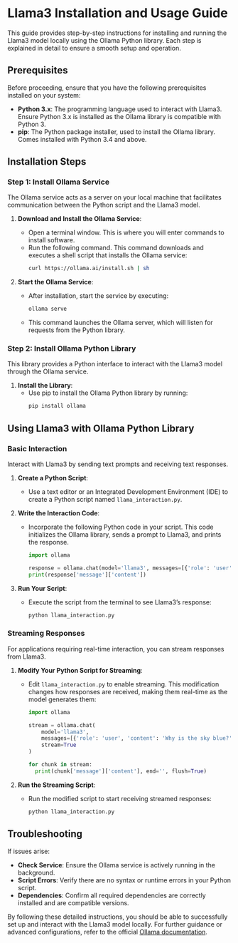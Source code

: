 # Llama3 Installation and Usage Guide

This guide provides step-by-step instructions for installing and running the Llama3 model locally using the Ollama Python library. Each step is explained in detail to ensure a smooth setup and operation.

## Prerequisites

Before proceeding, ensure that you have the following prerequisites installed on your system:
- **Python 3.x**: The programming language used to interact with Llama3. Ensure Python 3.x is installed as the Ollama library is compatible with Python 3.
- **pip**: The Python package installer, used to install the Ollama library. Comes installed with Python 3.4 and above.

## Installation Steps

### Step 1: Install Ollama Service

The Ollama service acts as a server on your local machine that facilitates communication between the Python script and the Llama3 model.

1. **Download and Install the Ollama Service**:
   - Open a terminal window. This is where you will enter commands to install software.
   - Run the following command. This command downloads and executes a shell script that installs the Ollama service:
     ```bash
     curl https://ollama.ai/install.sh | sh
     ```

2. **Start the Ollama Service**:
   - After installation, start the service by executing:
     ```bash
     ollama serve
     ```
   - This command launches the Ollama server, which will listen for requests from the Python library.

### Step 2: Install Ollama Python Library

This library provides a Python interface to interact with the Llama3 model through the Ollama service.

1. **Install the Library**:
   - Use pip to install the Ollama Python library by running:
     ```bash
     pip install ollama
     ```

## Using Llama3 with Ollama Python Library

### Basic Interaction

Interact with Llama3 by sending text prompts and receiving text responses.

1. **Create a Python Script**:
   - Use a text editor or an Integrated Development Environment (IDE) to create a Python script named `llama_interaction.py`.

2. **Write the Interaction Code**:
   - Incorporate the following Python code in your script. This code initializes the Ollama library, sends a prompt to Llama3, and prints the response.
     ```python
     import ollama

     response = ollama.chat(model='llama3', messages=[{'role': 'user', 'content': 'Why is the sky blue?'}])
     print(response['message']['content'])
     ```

3. **Run Your Script**:
   - Execute the script from the terminal to see Llama3’s response:
     ```bash
     python llama_interaction.py
     ```

### Streaming Responses

For applications requiring real-time interaction, you can stream responses from Llama3.

1. **Modify Your Python Script for Streaming**:
   - Edit `llama_interaction.py` to enable streaming. This modification changes how responses are received, making them real-time as the model generates them:
     ```python
     import ollama

     stream = ollama.chat(
         model='llama3',
         messages=[{'role': 'user', 'content': 'Why is the sky blue?'}],
         stream=True
     )

     for chunk in stream:
       print(chunk['message']['content'], end='', flush=True)
     ```

2. **Run the Streaming Script**:
   - Run the modified script to start receiving streamed responses:
     ```bash
     python llama_interaction.py
     ```

## Troubleshooting

If issues arise:
- **Check Service**: Ensure the Ollama service is actively running in the background.
- **Script Errors**: Verify there are no syntax or runtime errors in your Python script.
- **Dependencies**: Confirm all required dependencies are correctly installed and are compatible versions.

By following these detailed instructions, you should be able to successfully set up and interact with the Llama3 model locally. For further guidance or advanced configurations, refer to the official [Ollama documentation](https://ollama.ai/docs).

